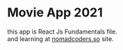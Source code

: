 # Movie App 2021

this app is React Js Fundamentals file.  
and learning at [nomadcoders.so](https://nomadcoders.co/) site.
